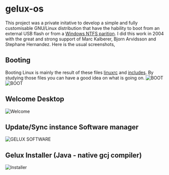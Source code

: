 # gelux-os
This project was a private initative to develop a simple and fully customisable GNU/Linux distribution that have the hability to boot from an external USB flash or from a [Windows NTFS parition](/win32-setup/). I did this work in 2004 with the great and strong support of Marc Kalberer, Bjorn Arvidsson and Stephane Hernandez. Here is the usual screenshots,

## Booting
Booting Linux is mainly the result of these files [linuxrc](/gelux-live/linuxrc) and [includes](/gelux-live/etc). By studying those files you can have a good idea on what is going on.
![BOOT](https://farm9.staticflickr.com/8569/16317649155_0e60725fb0_b.jpg)
![BOOT](https://farm8.staticflickr.com/7551/16316770692_87fd5152a4_b.jpg)

## Welcome Desktop
![Welcome](https://farm8.staticflickr.com/7519/16130091028_963d9a34e4_b.jpg)

## Update/Sync instance Software manager
![GELUX SOFTWARE](https://farm8.staticflickr.com/7477/16130085718_96d62876a4_b.jpg)

## Gelux Installer (Java - native gcj compiler)
![Installer](https://farm8.staticflickr.com/7548/16315850151_f8e0c72e78_b.jpg)

